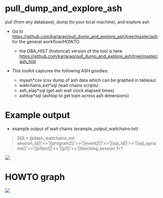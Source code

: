 # pull_dump_and_explore_ash
pull (from any database), dump (to your local machine), and explore ash


- Go to https://github.com/karlarao/pull_dump_and_explore_ash/tree/master/ash for the general workflow/HOWTO 
	- the DBA_HIST (historical) version of the tool is here https://github.com/karlarao/pull_dump_and_explore_ash/tree/master/ash_hist

- This toolkit captures the following ASH goodies: 
	- myash*csv (csv dump of ash data which can be graphed in tableau)
	- waitchains_ext*sql (wait chains scripts)
	- ash_elap*sql (get ash wall clock elapsed times)
	- ashtop*sql (ashtop to get topn across ash dimensions)


# Example output 
- example output of wait chains (example_output_waitchains.txt)

> SQL> @dash_waitchains_ext session_id||'>>'||program2||'>>'||event2||'>>'||sql_id||'>>'||sql_opname||'>>'||p1text||'>>'||p1||'>>'||blocking_session 1=1

![](http://i.imgur.com/bY885Uh.png)


# HOWTO graph

![](http://i.imgur.com/WHUCK4z.gif)
